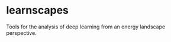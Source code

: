 **learnscapes**
=====================================================================

Tools for the analysis of deep learning from an energy landscape perspective.
